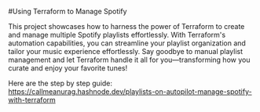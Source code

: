 #Using Terraform to Manage Spotify

This project showcases how to harness the power of Terraform to create and manage multiple Spotify playlists effortlessly. With Terraform's automation capabilities, you can streamline your playlist organization and tailor your music experience effortlessly. Say goodbye to manual playlist management and let Terraform handle it all for you—transforming how you curate and enjoy your favorite tunes!

Here are the step by step guide: https://callmeanurag.hashnode.dev/playlists-on-autopilot-manage-spotify-with-terraform
